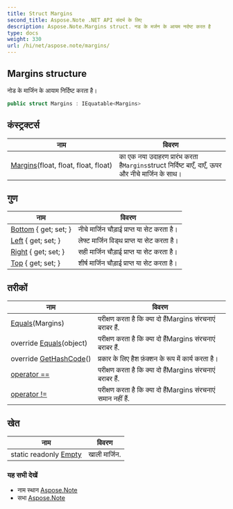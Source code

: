 ```yaml
---
title: Struct Margins
second_title: Aspose.Note .NET API संदर्भ के लिए
description: Aspose.Note.Margins struct. नड के मर्जन के आयम नर्दष्ट करत है
type: docs
weight: 330
url: /hi/net/aspose.note/margins/
---
```

## Margins structure

नोड के मार्जिन के आयाम निर्दिष्ट करता है।

```csharp
public struct Margins : IEquatable<Margins>
```

## कंस्ट्रक्टर्स

| नाम | विवरण |
| --- | --- |
| [Margins](margins/)(float, float, float, float) | का एक नया उदाहरण प्रारंभ करता है`Margins`struct निर्दिष्ट बाएँ, दाएँ, ऊपर और नीचे मार्जिन के साथ। |

## गुण

| नाम | विवरण |
| --- | --- |
| [Bottom](../../aspose.note/margins/bottom/) { get; set; } | नीचे मार्जिन चौड़ाई प्राप्त या सेट करता है। |
| [Left](../../aspose.note/margins/left/) { get; set; } | लेफ्ट मार्जिन विड्थ प्राप्त या सेट करता है। |
| [Right](../../aspose.note/margins/right/) { get; set; } | सही मार्जिन चौड़ाई प्राप्त या सेट करता है। |
| [Top](../../aspose.note/margins/top/) { get; set; } | शीर्ष मार्जिन चौड़ाई प्राप्त या सेट करता है। |

## तरीकों

| नाम | विवरण |
| --- | --- |
| [Equals](../../aspose.note/margins/equals/#equals)(Margins) | परीक्षण करता है कि क्या दो हैंMargins संरचनाएं बराबर हैं. |
| override [Equals](../../aspose.note/margins/equals/#equals_1)(object) | परीक्षण करता है कि क्या दो हैंMargins संरचनाएं बराबर हैं. |
| override [GetHashCode](../../aspose.note/margins/gethashcode/)() | प्रकार के लिए हैश फ़ंक्शन के रूप में कार्य करता है। |
| [operator ==](../../aspose.note/margins/op_equality/) | परीक्षण करता है कि क्या दो हैंMargins संरचनाएं बराबर हैं. |
| [operator !=](../../aspose.note/margins/op_inequality/) | परीक्षण करता है कि क्या दो हैंMargins संरचनाएं समान नहीं हैं. |

## खेत

| नाम | विवरण |
| --- | --- |
| static readonly [Empty](../../aspose.note/margins/empty/) | खाली मार्जिन. |

### यह सभी देखें

* नाम स्थान [Aspose.Note](../../aspose.note/)
* सभा [Aspose.Note](../../)


